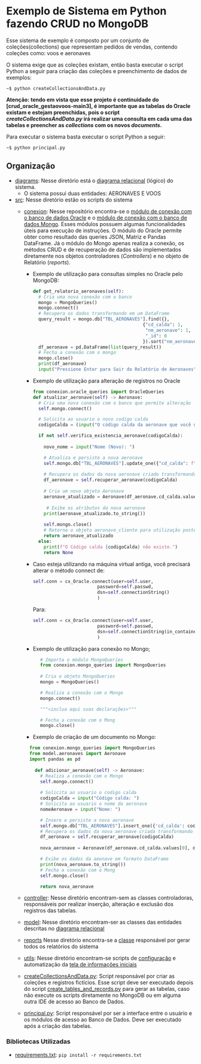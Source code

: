 # Exemplo de Sistema em Python fazendo CRUD no MongoDB

Esse sistema de exemplo é composto por um conjunto de coleções(collections) que representam pedidos de vendas, contendo coleções como: voos e aeronaves

O sistema exige que as coleções existam, então basta executar o script Python a seguir para criação das coleções e preenchimento de dados de exemplos:
```shell
~$ python createCollectionsAndData.py
```
**Atenção: tendo em vista que esse projeto é continuidade do [crud_oracle_gestaovoos-main3], é importante que as tabelas do Oracle existam e estejam preenchidas, pois o script _createCollectionsAndData.py_ irá realizar uma consulta em cada uma das tabelas e preencher as _collections_ com os novos _documents_.**

Para executar o sistema basta executar o script Python a seguir:
```shell
~$ python principal.py
```

## Organização
- [diagrams](diagrams): Nesse diretório está o [diagrama relacional](diagrams/DIAGRAMA_SISTEMAVOOS.pdf) (lógico) do sistema.
    * O sistema possui duas entidades: AERONAVES E VOOS
- [src](src): Nesse diretório estão os scripts do sistema
    * [conexion](src/conexion): Nesse repositório encontra-se o [módulo de conexão com o banco de dados Oracle](src/conexion/oracle_queries.py) e o [módulo de conexão com o banco de dados Mongo](src/conexion/mongo_queries.py). Esses módulos possuem algumas funcionalidades úteis para execução de instruções. O módulo do Oracle permite obter como resultado das queries JSON, Matriz e Pandas DataFrame. Já o módulo do Mongo apenas realiza a conexão, os métodos CRUD e de recuperação de dados são implementados diretamente nos objetos controladores (_Controllers_) e no objeto de Relatório (_reports_).
      - Exemplo de utilização para consultas simples no Oracle pelo MongoDB:

        ```python
        def get_relatorio_aeronaves(self):
          # Cria uma nova conexão com o banco
          mongo = MongoQueries()
          mongo.connect()
          # Recupera os dados transformando em um DataFrame
          query_result = mongo.db["TBL_AERONAVES"].find({}, 
                                                 {"cd_calda": 1, 
                                                  "nm_aeronave": 1, 
                                                  "_id": 0
                                                 }).sort("nm_aeronave", ASCENDING)
          df_aeronave = pd.DataFrame(list(query_result))
          # Fecha a conexão com o mongo
          mongo.close()
          print(df_aeronave)
          input("Pressione Enter para Sair do Relatório de Aeronaves")
        ```
      - Exemplo de utilização para alteração de registros no Oracle

        ```python
        from conexion.oracle_queries import OracleQueries
        def atualizar_aeronave(self) -> Aeronave:
          # Cria uma nova conexão com o banco que permite alteração
          self.mongo.connect()

          # Solicita ao usuario o novo codigo calda
          codigoCalda = (input("O código calda da aeronave que você deseja alterar: "))

          if not self.verifica_existencia_aeronave(codigoCalda):
            
            novo_nome = input("Nome (Novo): ")

            # Atualiza e persiste a nova aeronave
            self.mongo.db["TBL_AERONAVES"].update_one({"cd_calda": f"{codigoCalda}"}, {"$set": {"nm_aeronave": f"{novo_nome}"}})
           
            # Recupera os dados da nova aeronave criado transformando em um DataFrame
            df_aeronave = self.recuperar_aeronave(codigoCalda)
            
            # Cria um novo objeto Aeronave
            aeronave_atualizado = Aeronave(df_aeronave.cd_calda.values[0], df_aeronave.nm_aeronave.values[0])
           
             # Exibe os atributos da nova aeronave
            print(aeronave_atualizado.to_string())
            
            self.mongo.close()
            # Retorna o objeto aeronave_cliente para utilização posterior, caso necessário
            return aeronave_atualizado
          else:
            print(f"O Código calda {codigoCalda} não existe.")
            return None

      - Caso esteja utilizando na máquina virtual antiga, você precisará alterar o método connect de:
          
          ```python
          self.conn = cx_Oracle.connect(user=self.user,
                                  password=self.passwd,
                                  dsn=self.connectionString()
                                  )
          ```
        Para:
          ```python
          self.conn = cx_Oracle.connect(user=self.user,
                                  password=self.passwd,
                                  dsn=self.connectionString(in_container=True)
                                  )
          ```
      - Exemplo de utilização para conexão no Mongo;
      
      ```python
            # Importa o módulo MongoQueries
            from conexion.mongo_queries import MongoQueries
            
            # Cria o objeto MongoQueries
            mongo = MongoQueries()

            # Realiza a conexão com o Mongo
            mongo.connect()

            """<inclua aqui suas declarações>"""

            # Fecha a conexão com o Mong
            mongo.close()
      ```
      - Exemplo de criação de um documento no Mongo:
      
      ```python
        from conexion.mongo_queries import MongoQueries
        from model.aeronaves import Aeronave
        import pandas as pd
            
          def adicionar_aeronave(self) -> Aeronave:
            # Realiza a conexão com o Mongo
            self.mongo.connect()
            
            # Solicita ao usuario o codigo calda
            codigoCalda = input("Código calda: ")
            # Solicita ao usuario o nome da aeronave
            nomeAeronave = input("Nome: ")

            # Insere e persiste a nova aeronave
            self.mongo.db["TBL_AERONAVES"].insert_one({'cd_calda': codigoCalda, 'nm_aeronave': nomeAeronave})
            # Recupera os dados da nova aeronave criada transformando em um DataFrame
            df_aeronave = self.recuperar_aeronave(codigoCalda)
        
            nova_aeronave = Aeronave(df_aeronave.cd_calda.values[0], df_aeronave.nm_aeronave.values[0])

            # Exibe os dados da aeonave em formato DataFrame
            print(nova_aeronave.to_string())
            # Fecha a conexão com o Mong
            self.mongo.close()

            return nova_aeronave
      ```
    * [controller](src/controller/): Nesse diretório encontram-sem as classes controladoras, responsáveis por realizar inserção, alteração e exclusão dos registros das tabelas.
    * [model](src/model/): Nesse diretório encontram-ser as classes das entidades descritas no [diagrama relacional](diagrams/DIAGRAMA_SISTEMAVOOS.pdf)
    * [reports](src/reports/) Nesse diretório encontra-se a [classe](src/reports/relatorios.py) responsável por gerar todos os relatórios do sistema
    * [utils](src/utils/): Nesse diretório encontram-se scripts de [configuração](src/utils/config.py) e automatização da [tela de informações iniciais](src/utils/splash_screen.py)
    * [createCollectionsAndData.py](src/createCollectionsAndData.py): Script responsável por criar as coleções e registros fictícios. Esse script deve ser executado depois do script [create_tables_and_records.py](src/create_tables_and_records.py) para gerar as tabelas, caso não execute os scripts diretamente no MongoDB ou em alguma outra IDE de acesso ao Banco de Dados.
    * [principal.py](src/principal.py): Script responsável por ser a interface entre o usuário e os módulos de acesso ao Banco de Dados. Deve ser executado após a criação das tabelas.

### Bibliotecas Utilizadas
- [requirements.txt](src/requirements.txt): `pip install -r requirements.txt`